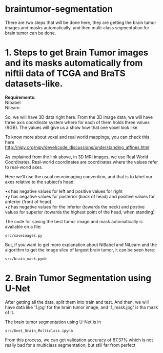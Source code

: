 # braintumor-segmentation

There are two steps that will be done here, they are getting the brain tumor images and masks automatically, and then multi-class segmentation for brain tumor can be done.

# 1. Steps to get Brain Tumor images and its masks automatically from niftii data of TCGA and BraTS datasets-like. 

<b>Requirements:</b>
<br>Nibabel<br>
Nilearn

So, we will have 3D data right here. From the 3D image data, we will have three axis coordinate system where for each of them holds three values (RGB). The values will give us a show how that one voxel look like.

To know more about voxel and real world mappings, you can check this here http://nipy.org/nipy/devel/code_discussions/understanding_affines.html

As explained from the link above, in 3D MRI images, we use Real World Coordinates. Real-world coordinates are coordinates where the values refer to real-world axes. 

Here we’ll use the usual neuroimaging convention, and that is to label our axes relative to the subject’s head:

•x has negative values for left and positive values for right <br>
•y has negative values for posterior (back of head) and positive values for anterior (front of head) <br>
•z has negative values for the inferior (towards the neck) and postive values for superior (towards the highest point of the head, when standing)

The code for saving the best tumor image and mask automatically is available on a file:

```src/saveimages.py```

But, if you want to get more explanation about NiBabel and NiLearn and the algorithm to get the image slice of largest brain tumor, it can be seen here:

```src/brain_mask.pynb```

# 2. Brain Tumor Segmentation using U-Net

After getting all the data, split them into train and test. And then, we will have data like '1.jpg' for the brain tumor image, and '1_mask.jpg' is tha mask of it.

The brain tumor segmentation using U-Net is in 

```src/Unet_Brain_Multiclass.ipynb ```

From this process, we can get validation accuracy of 87.37% which is not really bad for a multiclass segmentation, but still far from perfect
